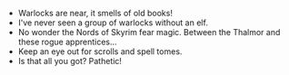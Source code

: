 - Warlocks are near, it smells of old books!
- I've never seen a group of warlocks without an elf.
- No wonder the Nords of Skyrim fear magic. Between the Thalmor and these rogue apprentices...
- Keep an eye out for scrolls and spell tomes.
- Is that all you got? Pathetic!
